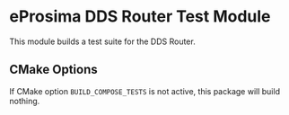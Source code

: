 # eProsima DDS Router Test Module

This module builds a test suite for the DDS Router.

## CMake Options

If CMake option `BUILD_COMPOSE_TESTS` is not active, this package will build nothing.
